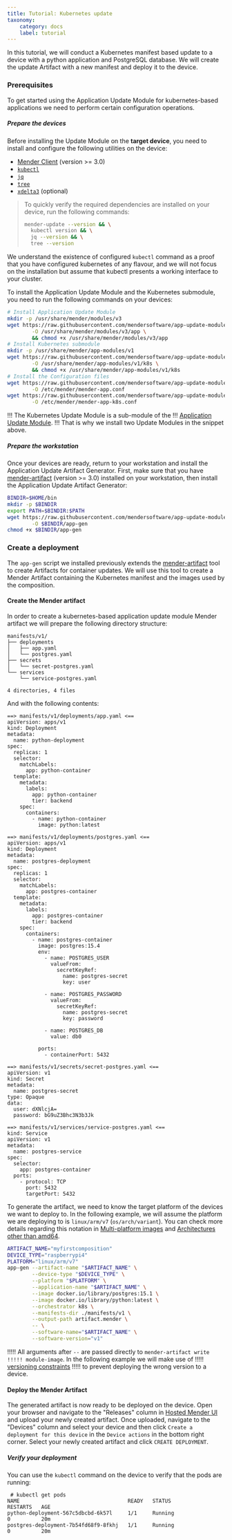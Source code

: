 ```yaml
---
title: Tutorial: Kubernetes update
taxonomy:
    category: docs
    label: tutorial
---
```


In this tutorial, we will conduct a Kubernetes manifest based update to a device 
with a python application and PostgreSQL database. We will create the update
Artifact with a new manifest and deploy it to the device.

### Prerequisites

To get started using the Application Update Module for kubernetes-based applications
we need to perform certain configuration operations.

##### Prepare the devices
Before installing the Update Module on the **target device**, you need to install and configure
the following utilities on the device:
 * [Mender Client](../../../03.Client-installation/02.Install-with-Debian-package) (version >= 3.0)
 * [`kubectl`](https://kubernetes.io/docs/tasks/tools/)
 * [`jq`](https://jqlang.github.io/jq/)
 * [`tree`](http://mama.indstate.edu/users/ice/tree/)
 * [`xdelta3`](https://github.com/jmacd/xdelta) (optional)

> To quickly verify the required dependencies are installed on your device, run
> the following commands:
> ```bash
> mender-update --version && \
>   kubectl version && \
>   jq --version && \
>   tree --version
> ```

We understand the existence of configured `kubectl` command as a proof that you have
configured kubernetes of any flavour, and we will not focus on the installation
but assume that kubectl presents a working interface to your cluster.

To install the Application Update Module and the Kubernetes submodule,
you need to run the following commands on your devices:
<!--AUTOVERSION: "app-update-module/%/"/ignore-->
```bash
# Install Application Update Module
mkdir -p /usr/share/mender/modules/v3
wget https://raw.githubusercontent.com/mendersoftware/app-update-module/1.0.0/src/app \
        -O /usr/share/mender/modules/v3/app \
        && chmod +x /usr/share/mender/modules/v3/app
# Install Kubernetes submodule
mkdir -p /usr/share/mender/app-modules/v1
wget https://raw.githubusercontent.com/mendersoftware/app-update-module/1.0.0/src/app-modules/k8s \
        -O /usr/share/mender/app-modules/v1/k8s \
        && chmod +x /usr/share/mender/app-modules/v1/k8s
# Install the Configuration files
wget https://raw.githubusercontent.com/mendersoftware/app-update-module/1.0.0/conf/mender-app.conf \
        -O /etc/mender/mender-app.conf
wget https://raw.githubusercontent.com/mendersoftware/app-update-module/1.0.0/conf/mender-app-k8s.conf \
        -O /etc/mender/mender-app-k8s.conf
```

<!--AUTOVERSION: "app-update-module/blob/%/"/ignore-->
!!! The Kubernetes Update Module is a sub-module of the
!!! [Application Update Module](https://github.com/mendersoftware/app-update-module/blob/master/docs/README-submodule-api.md#applications-updates).
!!! That is why we install two Update Modules in the snippet above.

##### Prepare the workstation
Once your devices are ready, return to your workstation and install the
Application Update Artifact Generator. First, make sure that you have
[mender-artifact](../../../12.Downloads/docs.md#mender-artifact) (version >= 3.0) installed
on your workstation, then install the Application Update Artifact Generator:
<!--AUTOVERSION: "app-update-module/%/"/ignore-->
```bash
BINDIR=$HOME/bin
mkdir -p $BINDIR
export PATH=$BINDIR:$PATH
wget https://raw.githubusercontent.com/mendersoftware/app-update-module/1.0.0/gen/app-gen \
        -O $BINDIR/app-gen
chmod +x $BINDIR/app-gen
```

### Create a deployment
The `app-gen` script we installed previously extends the
[mender-artifact](../../../12.Downloads/docs.md#mender-artifact) tool to create
Artifacts for container updates. We will use this tool to create a Mender
Artifact containing the Kubernetes manifest and the images used by
the composition.

#### Create the Mender artifact

In order to create a kubernetes-based application update module Mender artifact
we will prepare the following directory structure:

```shell
manifests/v1/
├── deployments
│   ├── app.yaml
│   └── postgres.yaml
├── secrets
│   └── secret-postgres.yaml
└── services
    └── service-postgres.yaml

4 directories, 4 files
```

And with the following contents:
```shell
==> manifests/v1/deployments/app.yaml <==
apiVersion: apps/v1
kind: Deployment
metadata:
  name: python-deployment
spec:
  replicas: 1
  selector:
    matchLabels:
      app: python-container
  template:
    metadata:
      labels:
        app: python-container
        tier: backend
    spec:
      containers:
        - name: python-container
          image: python:latest

==> manifests/v1/deployments/postgres.yaml <==
apiVersion: apps/v1
kind: Deployment
metadata:
  name: postgres-deployment
spec:
  replicas: 1
  selector:
    matchLabels:
      app: postgres-container
  template:
    metadata:
      labels:
        app: postgres-container
        tier: backend
    spec:
      containers:
        - name: postgres-container
          image: postgres:15.4
          env:
            - name: POSTGRES_USER
              valueFrom:
                secretKeyRef:
                  name: postgres-secret
                  key: user

            - name: POSTGRES_PASSWORD
              valueFrom:
                secretKeyRef:
                  name: postgres-secret
                  key: password

            - name: POSTGRES_DB
              value: db0

          ports:
            - containerPort: 5432

==> manifests/v1/secrets/secret-postgres.yaml <==
apiVersion: v1
kind: Secret
metadata:
  name: postgres-secret
type: Opaque
data:
  user: dXNlcjA=
  password: bG9uZ3Bhc3N3b3Jk

==> manifests/v1/services/service-postgres.yaml <==
kind: Service
apiVersion: v1
metadata:
  name: postgres-service
spec:
  selector:
    app: postgres-container
  ports:
    - protocol: TCP
      port: 5432
      targetPort: 5432
```

To generate the artifact, we need to know the target platform of the devices we
want to deploy to. In the following example, we will assume the platform we are
deploying to is `linux/arm/v7` (`os/arch/variant`). You can check more details regarding
this notation in [Multi-platform images](https://docs.docker.com/build/building/multi-platform/) and
[Architectures other than amd64](https://github.com/docker-library/official-images#architectures-other-than-amd64).
```bash
ARTIFACT_NAME="myfirstcomposition"
DEVICE_TYPE="raspberrypi4"
PLATFORM="linux/arm/v7"
app-gen --artifact-name "$ARTIFACT_NAME" \
        --device-type "$DEVICE_TYPE" \
        --platform "$PLATFORM" \
        --application-name "$ARTIFACT_NAME" \
        --image docker.io/library/postgres:15.1 \
        --image docker.io/library/python:latest \
        --orchestrator k8s \
        --manifests-dir ./manifests/v1 \
        --output-path artifact.mender \
        -- \
        --software-name="$ARTIFACT_NAME" \
        --software-version="v1"
```

!!!!! All arguments after `--` are passed directly to `mender-artifact write
!!!!! module-image`. In the following example we will make use of
!!!!! [versioning constraints](../../09.Software-versioning/docs.md#application-updates-update-modules)
!!!!! to prevent deploying the wrong version to a device.

#### Deploy the Mender Artifact

The generated artifact is now ready to be deployed on the device. Open your
browser and navigate to the "Releases" column in [Hosted Mender
UI](https://hosted.mender.io/ui/releases) and upload your newly created
artifact. Once uploaded, navigate to the "Devices" column and select your device
and then click `Create a deployment for this device` in the `Device actions` in
the bottom right corner. Select your newly created artifact and click `CREATE
DEPLOYMENT`.

##### Verify your deployment

You can use the `kubectl` command on the device to verify that the pods are running:

```shell
 # kubectl get pods
NAME                                   READY   STATUS                   RESTARTS   AGE
python-deployment-567c5dbcbd-6k57l     1/1     Running                  0          20m
postgres-deployment-7b54fd68f9-8fkhj   1/1     Running                  0          20m
```
